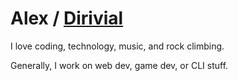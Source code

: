 # Alex / [Dirivial](https://alekad.net/)

I love coding, technology, music, and rock climbing.

Generally, I work on web dev, game dev, or CLI stuff.

<!---
Dirivial/Dirivial is a ✨ special ✨ repository because its `README.md` (this file) appears on your GitHub profile.
You can click the Preview link to take a look at your changes.
--->
